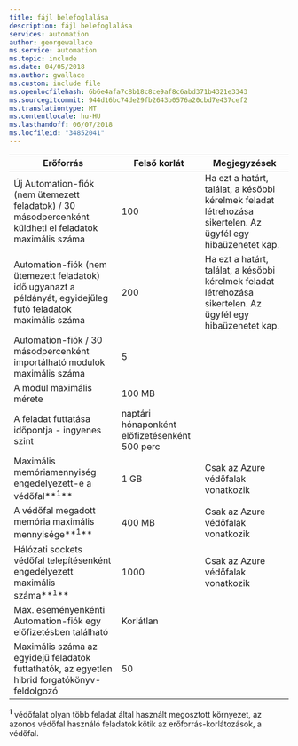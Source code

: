 ```yaml
---
title: fájl belefoglalása
description: fájl belefoglalása
services: automation
author: georgewallace
ms.service: automation
ms.topic: include
ms.date: 04/05/2018
ms.author: gwallace
ms.custom: include file
ms.openlocfilehash: 6b6e4afa7c8b18c8ce9af8c6abd371b4321e3343
ms.sourcegitcommit: 944d16bc74de29fb2643b0576a20cbd7e437cef2
ms.translationtype: MT
ms.contentlocale: hu-HU
ms.lasthandoff: 06/07/2018
ms.locfileid: "34852041"
---
```

| Erőforrás | Felső korlát |Megjegyzések|
| --- | --- |---|
| Új Automation-fiók (nem ütemezett feladatok) / 30 másodpercenként küldheti el feladatok maximális száma |100 |Ha ezt a határt, találat, a későbbi kérelmek feladat létrehozása sikertelen. Az ügyfél egy hibaüzenetet kap.|
| Automation-fiók (nem ütemezett feladatok) idő ugyanazt a példányát, egyidejűleg futó feladatok maximális száma |200 |Ha ezt a határt, találat, a későbbi kérelmek feladat létrehozása sikertelen. Az ügyfél egy hibaüzenetet kap.|
| Automation-fiók / 30 másodpercenként importálható modulok maximális száma |5 ||
| A modul maximális mérete |100 MB ||
| A feladat futtatása időpontja - ingyenes szint |naptári hónaponként előfizetésenként 500 perc ||
| Maximális memóriamennyiség engedélyezett-e a védőfal**<sup>1</sup>** |1 GB |Csak az Azure védőfalak vonatkozik|
| A védőfal megadott memória maximális mennyisége**<sup>1</sup>** |400 MB |Csak az Azure védőfalak vonatkozik|
| Hálózati sockets védőfal telepítésenként engedélyezett maximális száma**<sup>1</sup>** |1000 |Csak az Azure védőfalak vonatkozik|
| Max. eseményenkénti Automation-fiók egy előfizetésben található |Korlátlan ||
|Maximális száma az egyidejű feladatok futtathatók, az egyetlen hibrid forgatókönyv-feldolgozó|50 ||

**<sup>1</sup>**  védőfalat olyan több feladat által használt megosztott környezet, az azonos védőfal használó feladatok kötik az erőforrás-korlátozások, a védőfal.

